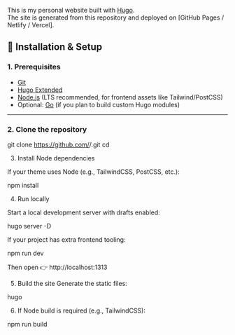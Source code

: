 This is my personal website built with [Hugo](https://mkcyberlabs.in/).  
The site is generated from this repository and deployed on [GitHub Pages / Netlify / Vercel].

## 🚀 Installation & Setup

### 1. Prerequisites
- [Git](https://git-scm.com/)
- [Hugo Extended](https://gohugo.io/getting-started/installing/)
- [Node.js](https://nodejs.org/) (LTS recommended, for frontend assets like Tailwind/PostCSS)
- Optional: [Go](https://go.dev/) (if you plan to build custom Hugo modules)

---

### 2. Clone the repository
git clone https://github.com/<your-username>/<your-repo>.git
cd <your-repo>

3. Install Node dependencies

If your theme uses Node (e.g., TailwindCSS, PostCSS, etc.):

npm install

4. Run locally

Start a local development server with drafts enabled:

hugo server -D


If your project has extra frontend tooling:

npm run dev


Then open 👉 http://localhost:1313

5. Build the site Generate the static files:

hugo

6. If Node build is required (e.g., TailwindCSS):

npm run build
